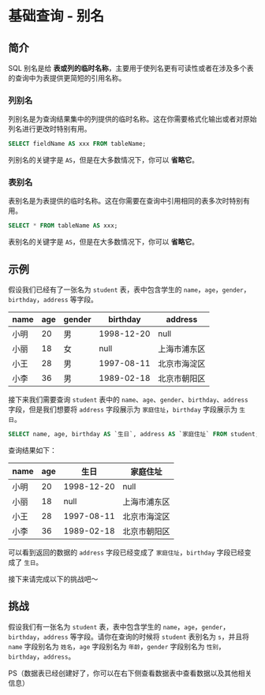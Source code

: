 # 基础查询 - 别名

## 简介

SQL 别名是给 **表或列的临时名称**，主要用于使列名更有可读性或者在涉及多个表的查询中为表提供更简短的引用名称。

### 列别名

列别名是为查询结果集中的列提供的临时名称。这在你需要格式化输出或者对原始列名进行更改时特别有用。

```sql
SELECT fieldName AS xxx FROM tableName;
```

列别名的关键字是 `AS`，但是在大多数情况下，你可以 **省略它**。

### 表别名

表别名是为表提供的临时名称。这在你需要在查询中引用相同的表多次时特别有用。

```sql
SELECT * FROM tableName AS xxx;
```

表别名的关键字是 `AS`，但是在大多数情况下，你可以 **省略它**。

## 示例

假设我们已经有了一张名为 `student` 表，表中包含学生的 `name`，`age`，`gender`，`birthday`，`address` 等字段。

| name | age | gender | birthday   | address      |
| ---- | --- | ------ | ---------- | ------------ |
| 小明 | 20  | 男     | 1998-12-20 | null         |
| 小丽 | 18  | 女     | null       | 上海市浦东区 |
| 小王 | 28  | 男     | 1997-08-11 | 北京市海淀区 |
| 小李 | 36  | 男     | 1989-02-18 | 北京市朝阳区 |

接下来我们需要查询 `student` 表中的 `name`、`age`、`gender`、`birthday`、`address` 字段，但是我们想要将 `address` 字段展示为 `家庭住址`，`birthday` 字段展示为 `生日`。

```sql
SELECT name, age, birthday AS `生日`, address AS `家庭住址` FROM student;
```

查询结果如下：

| name | age | 生日       | 家庭住址     |
| ---- | --- | ---------- | ------------ |
| 小明 | 20  | 1998-12-20 | null         |
| 小丽 | 18  | null       | 上海市浦东区 |
| 小王 | 28  | 1997-08-11 | 北京市海淀区 |
| 小李 | 36  | 1989-02-18 | 北京市朝阳区 |

可以看到返回的数据的 `address` 字段已经变成了 `家庭住址`，`birthday` 字段已经变成了 `生日`。

接下来请完成以下的挑战吧～

## 挑战

假设我们有一张名为 `student` 表，表中包含学生的 `name`，`age`，`gender`，`birthday`，`address` 等字段。请你在查询的时候将 `student` 表别名为 `s`，并且将 `name` 字段别名为 `姓名`，`age` 字段别名为 `年龄`，`gender` 字段别名为 `性别`，`birthday`，`address`。

PS（数据表已经创建好了，你可以在右下侧查看数据表中查看数据以及其他相关信息）
